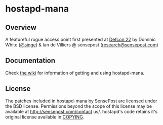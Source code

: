 hostapd-mana
============

## Overview

A featureful rogue access point first presented at [Defcon 22](https://www.youtube.com/watch?v=i2-jReLBSVk) by Dominic White ([@singe](https://twitter.com/singe)) & Ian de Villiers @ sensepost (research@sensepost.com)

## Documentation

Check [the wiki](https://github.com/sensepost/hostapd-mana/wiki) for information of getting and using hostapd-mana.

## License

The patches included in hostapd-mana by SensePost are licensed under the BSD license. Permissions beyond the scope of this license may be available at http://sensepost.com/contact us/. hostapd's code retains it's original license available in [COPYING](https://github.com/sensepost/hostapd-mana/blob/master/COPYING).
